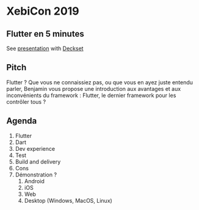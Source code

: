 # XebiCon 2019

## Flutter en 5 minutes

See [presentation](./flutter-en-5-min.md) with [Deckset](https://www.deckset.com/)

## Pitch

Flutter ? Que vous ne connaissiez pas, ou que vous en ayez juste entendu parler, Benjamin vous propose une introduction aux avantages et aux inconvénients du framework : Flutter, le dernier framework pour les contrôler tous ?

## Agenda

1. Flutter
1. Dart
1. Dev experience
1. Test
1. Build and delivery
1. Cons
1. Démonstration ?
    1. Android
    1. iOS
    1. Web
    1. Desktop (Windows, MacOS, Linux)
    
